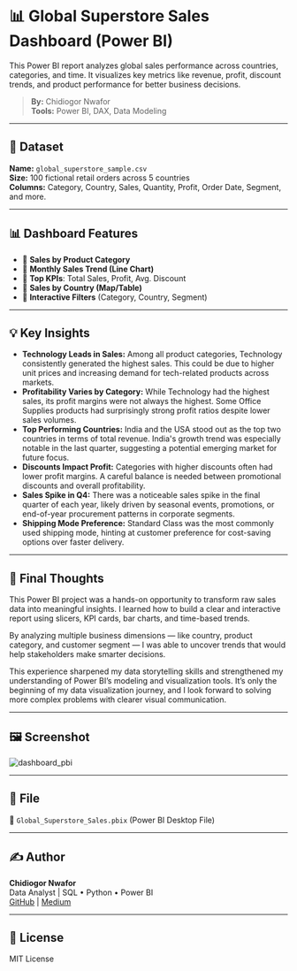 # 📊 Global Superstore Sales Dashboard (Power BI)

This Power BI report analyzes global sales performance across countries, categories, and time. It visualizes key metrics like revenue, profit, discount trends, and product performance for better business decisions.

> **By:** Chidiogor Nwafor  
> **Tools:** Power BI, DAX, Data Modeling

---

## 📁 Dataset

**Name:** `global_superstore_sample.csv`  
**Size:** 100 fictional retail orders across 5 countries  
**Columns:** Category, Country, Sales, Quantity, Profit, Order Date, Segment, and more.

---

## 📊 Dashboard Features

- 🔹 **Sales by Product Category**  
- 🔹 **Monthly Sales Trend (Line Chart)**  
- 🔹 **Top KPIs**: Total Sales, Profit, Avg. Discount  
- 🔹 **Sales by Country (Map/Table)**  
- 🔹 **Interactive Filters** (Category, Country, Segment)

---

## 💡 Key Insights

- **Technology Leads in Sales:** Among all product categories, Technology consistently generated the highest sales. This could be due to higher unit prices and increasing demand for tech-related products across markets.
- **Profitability Varies by Category:** While Technology had the highest sales, its profit margins were not always the highest. Some Office Supplies products had surprisingly strong profit ratios despite lower sales volumes.
- **Top Performing Countries:** India and the USA stood out as the top two countries in terms of total revenue. India's growth trend was especially notable in the last quarter, suggesting a potential emerging market for future focus.
- **Discounts Impact Profit:** Categories with higher discounts often had lower profit margins. A careful balance is needed between promotional discounts and overall profitability.
- **Sales Spike in Q4:** There was a noticeable sales spike in the final quarter of each year, likely driven by seasonal events, promotions, or end-of-year procurement patterns in corporate segments.
- **Shipping Mode Preference:** Standard Class was the most commonly used shipping mode, hinting at customer preference for cost-saving options over faster delivery.
---

## 🧠 Final Thoughts

This Power BI project was a hands-on opportunity to transform raw sales data into meaningful insights. I learned how to build a clear and interactive report using slicers, KPI cards, bar charts, and time-based trends.

By analyzing multiple business dimensions — like country, product category, and customer segment — I was able to uncover trends that would help stakeholders make smarter decisions.

This experience sharpened my data storytelling skills and strengthened my understanding of Power BI’s modeling and visualization tools. It’s only the beginning of my data visualization journey, and I look forward to solving more complex problems with clearer visual communication.

---

## 🖼️ Screenshot
![dashboard_pbi](https://github.com/user-attachments/assets/69417045-af7a-43ad-80ef-726b458e31c5)



---

## 🧾 File

📁 `Global_Superstore_Sales.pbix` (Power BI Desktop File)

---

## ✍️ Author

**Chidiogor Nwafor**  
Data Analyst | SQL • Python • Power BI  
[GitHub](https://github.com/diogor1) | [Medium](https://medium.com/@chidiogornwafor)

---

## 📜 License

MIT License
